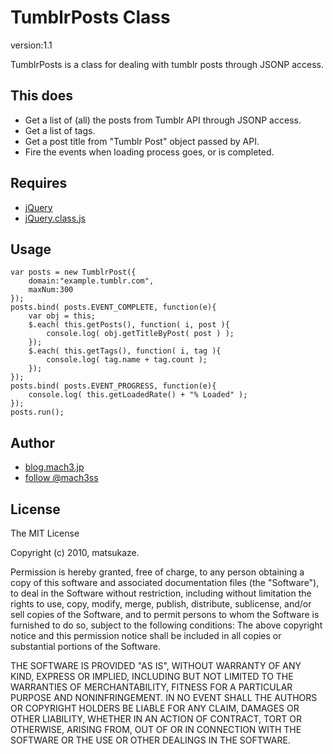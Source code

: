 TumblrPosts Class
=====

version:1.1

TumblrPosts is a class for dealing with tumblr posts through JSONP access.

This does
-----

- Get a list of (all) the posts from Tumblr API through JSONP access.
- Get a list of tags.
- Get a post title from "Tumblr Post" object passed by API.
- Fire the events when loading process goes, or is completed.

Requires
-----

- [jQuery](http://jquery.com)
- [jQuery.class.js](http://github.com/mach3/js-jquery-class)

Usage
-----

    var posts = new TumblrPost({
		domain:"example.tumblr.com",
		maxNum:300
    });
    posts.bind( posts.EVENT_COMPLETE, function(e){
		var obj = this;
		$.each( this.getPosts(), function( i, post ){
			console.log( obj.getTitleByPost( post ) );
		});
		$.each( this.getTags(), function( i, tag ){
			console.log( tag.name + tag.count );
		});
	});
	posts.bind( posts.EVENT_PROGRESS, function(e){
		console.log( this.getLoadedRate() + "% Loaded" );
    });
	posts.run();


Author
-----

- [blog.mach3.jp](http://blog.mach3.jp/)
- [follow @mach3ss](http://twitter.com/mach3ss)


License
-----
The MIT License

Copyright (c) 2010, matsukaze.

Permission is hereby granted, free of charge, to any person obtaining a copy of this software and associated documentation files (the "Software"), to deal in the Software without restriction, including without limitation the rights to use, copy, modify, merge, publish, distribute, sublicense, and/or sell copies of the Software, and to permit persons to whom the Software is furnished to do so, subject to the following conditions:  The above copyright notice and this permission notice shall be included in all copies or substantial portions of the Software.

THE SOFTWARE IS PROVIDED "AS IS", WITHOUT WARRANTY OF ANY KIND, EXPRESS OR IMPLIED, INCLUDING BUT NOT LIMITED TO THE WARRANTIES OF MERCHANTABILITY, FITNESS FOR A PARTICULAR PURPOSE AND NONINFRINGEMENT. IN NO EVENT SHALL THE AUTHORS OR COPYRIGHT HOLDERS BE LIABLE FOR ANY CLAIM, DAMAGES OR OTHER LIABILITY, WHETHER IN AN ACTION OF CONTRACT, TORT OR OTHERWISE, ARISING FROM, OUT OF OR IN CONNECTION WITH THE SOFTWARE OR THE USE OR OTHER DEALINGS IN THE SOFTWARE.